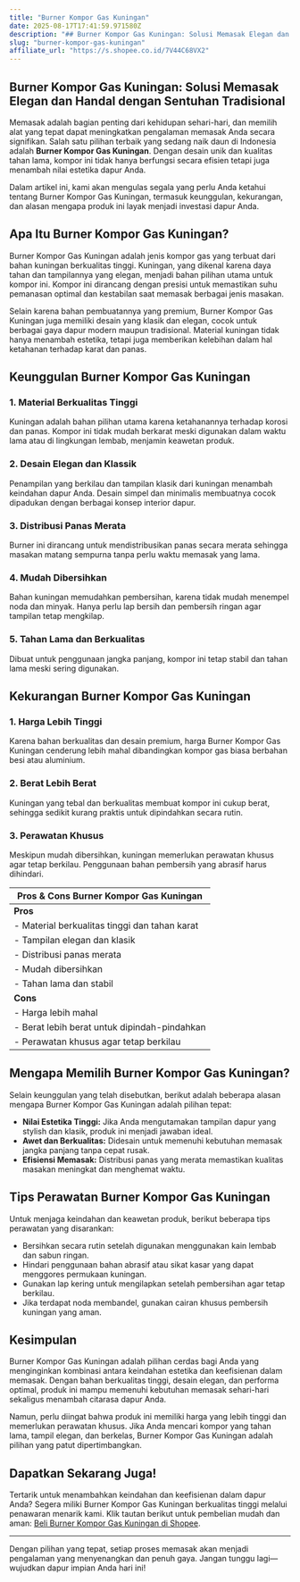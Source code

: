 ```yaml
---
title: "Burner Kompor Gas Kuningan"
date: 2025-08-17T17:41:59.971580Z
description: "## Burner Kompor Gas Kuningan: Solusi Memasak Elegan dan Handal dengan Sentuhan Tradisional..."
slug: "burner-kompor-gas-kuningan"
affiliate_url: "https://s.shopee.co.id/7V44C68VX2"
---
```

## Burner Kompor Gas Kuningan: Solusi Memasak Elegan dan Handal dengan Sentuhan Tradisional

Memasak adalah bagian penting dari kehidupan sehari-hari, dan memilih alat yang tepat dapat meningkatkan pengalaman memasak Anda secara signifikan. Salah satu pilihan terbaik yang sedang naik daun di Indonesia adalah **Burner Kompor Gas Kuningan**. Dengan desain unik dan kualitas tahan lama, kompor ini tidak hanya berfungsi secara efisien tetapi juga menambah nilai estetika dapur Anda.

Dalam artikel ini, kami akan mengulas segala yang perlu Anda ketahui tentang Burner Kompor Gas Kuningan, termasuk keunggulan, kekurangan, dan alasan mengapa produk ini layak menjadi investasi dapur Anda.

## Apa Itu Burner Kompor Gas Kuningan?

Burner Kompor Gas Kuningan adalah jenis kompor gas yang terbuat dari bahan kuningan berkualitas tinggi. Kuningan, yang dikenal karena daya tahan dan tampilannya yang elegan, menjadi bahan pilihan utama untuk kompor ini. Kompor ini dirancang dengan presisi untuk memastikan suhu pemanasan optimal dan kestabilan saat memasak berbagai jenis masakan.

Selain karena bahan pembuatannya yang premium, Burner Kompor Gas Kuningan juga memiliki desain yang klasik dan elegan, cocok untuk berbagai gaya dapur modern maupun tradisional. Material kuningan tidak hanya menambah estetika, tetapi juga memberikan kelebihan dalam hal ketahanan terhadap karat dan panas.

## Keunggulan Burner Kompor Gas Kuningan

### 1. Material Berkualitas Tinggi

Kuningan adalah bahan pilihan utama karena ketahanannya terhadap korosi dan panas. Kompor ini tidak mudah berkarat meski digunakan dalam waktu lama atau di lingkungan lembab, menjamin keawetan produk.

### 2. Desain Elegan dan Klassik

Penampilan yang berkilau dan tampilan klasik dari kuningan menambah keindahan dapur Anda. Desain simpel dan minimalis membuatnya cocok dipadukan dengan berbagai konsep interior dapur.

### 3. Distribusi Panas Merata

Burner ini dirancang untuk mendistribusikan panas secara merata sehingga masakan matang sempurna tanpa perlu waktu memasak yang lama.

### 4. Mudah Dibersihkan

Bahan kuningan memudahkan pembersihan, karena tidak mudah menempel noda dan minyak. Hanya perlu lap bersih dan pembersih ringan agar tampilan tetap mengkilap.

### 5. Tahan Lama dan Berkualitas

Dibuat untuk penggunaan jangka panjang, kompor ini tetap stabil dan tahan lama meski sering digunakan.

## Kekurangan Burner Kompor Gas Kuningan

### 1. Harga Lebih Tinggi

Karena bahan berkualitas dan desain premium, harga Burner Kompor Gas Kuningan cenderung lebih mahal dibandingkan kompor gas biasa berbahan besi atau aluminium.

### 2. Berat Lebih Berat

Kuningan yang tebal dan berkualitas membuat kompor ini cukup berat, sehingga sedikit kurang praktis untuk dipindahkan secara rutin.

### 3. Perawatan Khusus

Meskipun mudah dibersihkan, kuningan memerlukan perawatan khusus agar tetap berkilau. Penggunaan bahan pembersih yang abrasif harus dihindari.

| **Pros & Cons Burner Kompor Gas Kuningan**                        |
|------------------------------------------------------------------|
| **Pros**                                                        |
| - Material berkualitas tinggi dan tahan karat                     |
| - Tampilan elegan dan klasik                                     |
| - Distribusi panas merata                                         |
| - Mudah dibersihkan                                              |
| - Tahan lama dan stabil                                          |
| **Cons**                                                        |
| - Harga lebih mahal                                             |
| - Berat lebih berat untuk dipindah-pindahkan                     |
| - Perawatan khusus agar tetap berkilau                            |

## Mengapa Memilih Burner Kompor Gas Kuningan?

Selain keunggulan yang telah disebutkan, berikut adalah beberapa alasan mengapa Burner Kompor Gas Kuningan adalah pilihan tepat:

- **Nilai Estetika Tinggi:** Jika Anda mengutamakan tampilan dapur yang stylish dan klasik, produk ini menjadi jawaban ideal.
- **Awet dan Berkualitas:** Didesain untuk memenuhi kebutuhan memasak jangka panjang tanpa cepat rusak.
- **Efisiensi Memasak:** Distribusi panas yang merata memastikan kualitas masakan meningkat dan menghemat waktu.

## Tips Perawatan Burner Kompor Gas Kuningan

Untuk menjaga keindahan dan keawetan produk, berikut beberapa tips perawatan yang disarankan:

- Bersihkan secara rutin setelah digunakan menggunakan kain lembab dan sabun ringan.
- Hindari penggunaan bahan abrasif atau sikat kasar yang dapat menggores permukaan kuningan.
- Gunakan lap kering untuk mengilapkan setelah pembersihan agar tetap berkilau.
- Jika terdapat noda membandel, gunakan cairan khusus pembersih kuningan yang aman.

## Kesimpulan

Burner Kompor Gas Kuningan adalah pilihan cerdas bagi Anda yang menginginkan kombinasi antara keindahan estetika dan keefisienan dalam memasak. Dengan bahan berkualitas tinggi, desain elegan, dan performa optimal, produk ini mampu memenuhi kebutuhan memasak sehari-hari sekaligus menambah citarasa dapur Anda.

Namun, perlu diingat bahwa produk ini memiliki harga yang lebih tinggi dan memerlukan perawatan khusus. Jika Anda mencari kompor yang tahan lama, tampil elegan, dan berkelas, Burner Kompor Gas Kuningan adalah pilihan yang patut dipertimbangkan.

## Dapatkan Sekarang Juga!

Tertarik untuk menambahkan keindahan dan keefisienan dalam dapur Anda? Segera miliki Burner Kompor Gas Kuningan berkualitas tinggi melalui penawaran menarik kami. Klik tautan berikut untuk pembelian mudah dan aman: [Beli Burner Kompor Gas Kuningan di Shopee](https://s.shopee.co.id/7V44C68VX2).

---

Dengan pilihan yang tepat, setiap proses memasak akan menjadi pengalaman yang menyenangkan dan penuh gaya. Jangan tunggu lagi—wujudkan dapur impian Anda hari ini!